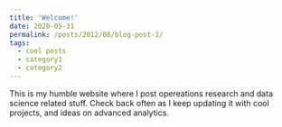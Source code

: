 ```yaml
---
title: 'Welcome!'
date: 2020-05-31
permalink: /posts/2012/08/blog-post-1/
tags:
  - cool posts
  - category1
  - category2
---
```


This is my humble website where I post opereations research and data science related stuff. Check back often as I keep updating it with cool projects, and ideas on advanced analytics.

